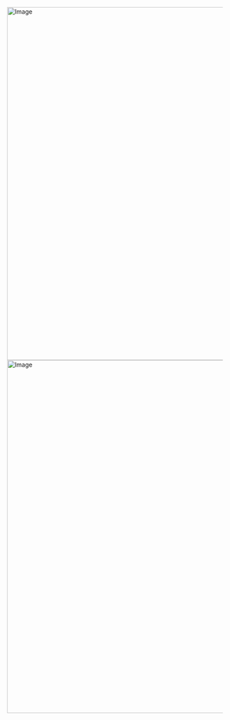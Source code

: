 <img width="685" height="823" alt="Image" src="https://github.com/user-attachments/assets/8a3512aa-2942-4a6a-9c7a-76e87560fb14" />
<img width="685" height="823" alt="Image" src="https://github.com/user-attachments/assets/1b80d53d-0d65-4875-b107-0b2449bd9099" />
